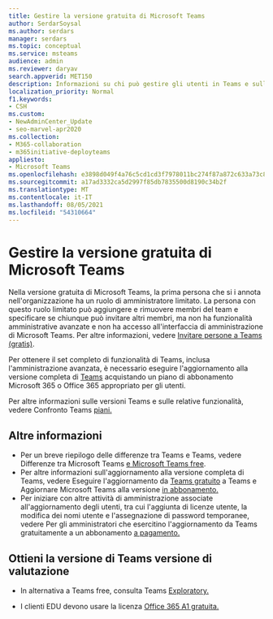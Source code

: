 ```yaml
---
title: Gestire la versione gratuita di Microsoft Teams
author: SerdarSoysal
ms.author: serdars
manager: serdars
ms.topic: conceptual
ms.service: msteams
audience: admin
ms.reviewer: daryav
search.appverid: MET150
description: Informazioni su chi può gestire gli utenti in Teams e sulle differenze tra i vari Teams piani.
localization_priority: Normal
f1.keywords:
- CSH
ms.custom:
- NewAdminCenter_Update
- seo-marvel-apr2020
ms.collection:
- M365-collaboration
- m365initiative-deployteams
appliesto:
- Microsoft Teams
ms.openlocfilehash: e3898d049f4a76c5cd1cd3f7978011bc274f87a872c633a73c878c122ac896d1
ms.sourcegitcommit: a17ad3332ca5d2997f85db7835500d8190c34b2f
ms.translationtype: MT
ms.contentlocale: it-IT
ms.lasthandoff: 08/05/2021
ms.locfileid: "54310664"
---
```

<a name="manage-the-free-version-of-microsoft-teams"></a>Gestire la versione gratuita di Microsoft Teams
==========================================

Nella versione gratuita di Microsoft Teams, la prima persona che si i annota nell'organizzazione ha un ruolo di amministratore limitato. La persona con questo ruolo limitato può aggiungere e rimuovere membri del team e specificare se chiunque può invitare altri membri, ma non ha funzionalità amministrative avanzate e non ha accesso all'interfaccia di amministrazione di Microsoft Teams. Per altre informazioni, vedere [Invitare persone a Teams (gratis)](https://support.office.com/article/invite-people-to-teams-free-53a9b20c-2ad7-442e-967c-2e9305e96463).

Per ottenere il set completo di funzionalità di Teams, inclusa l'amministrazione avanzata, è necessario eseguire l'aggiornamento alla versione completa di [Teams](upgrade-freemium.md) acquistando un piano di abbonamento Microsoft 365 o Office 365 appropriato per gli utenti. 

Per altre informazioni sulle versioni Teams e sulle relative funzionalità, vedere Confronto Teams [piani.](https://products.office.com/microsoft-teams/free)



## <a name="more-information"></a>Altre informazioni

- Per un breve riepilogo delle differenze tra Teams e Teams, vedere Differenze tra Microsoft Teams [e Microsoft Teams free](https://support.office.com/article/0b69cf39-eb52-49af-b255-60d46fdf8a9c). 
- Per altre informazioni sull'aggiornamento alla versione completa di Teams, vedere Eseguire l'aggiornamento da [Teams gratuito](https://support.office.com/article/29475bbd-a34f-4175-9b33-d44430f8ad39) a Teams e Aggiornare Microsoft Teams alla versione [in abbonamento.](upgrade-freemium.md)
- Per iniziare con altre attività di amministrazione associate all'aggiornamento degli utenti, tra cui l'aggiunta di licenze utente, la modifica dei nomi utente e l'assegnazione di password temporanee, vedere Per gli amministratori che esercitino l'aggiornamento da Teams gratuitamente a un abbonamento [a pagamento.](https://support.office.com/article/75a95e7f-001e-42d0-a787-ae8b992d5a52)

## <a name="get-the-right-teams-trial"></a>Ottieni la versione di Teams versione di valutazione

- In alternativa a Teams free, consulta Teams [Exploratory.](teams-exploratory.md)

- I clienti EDU devono usare la licenza [Office 365 A1 gratuita.](https://www.microsoft.com/microsoft-365/academic/compare-office-365-education-plans)
